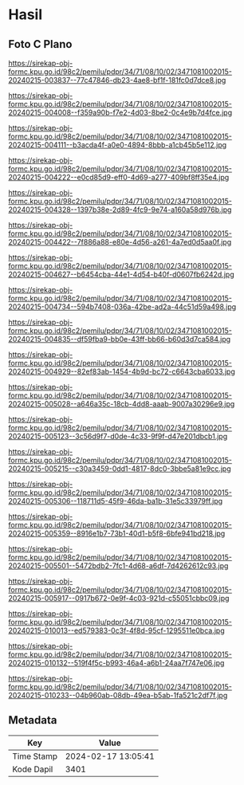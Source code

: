 # Hasil

## Foto C Plano

https://sirekap-obj-formc.kpu.go.id/98c2/pemilu/pdpr/34/71/08/10/02/3471081002015-20240215-003837--77c47846-db23-4ae8-bf1f-181fc0d7dce8.jpg

https://sirekap-obj-formc.kpu.go.id/98c2/pemilu/pdpr/34/71/08/10/02/3471081002015-20240215-004008--f359a90b-f7e2-4d03-8be2-0c4e9b7d4fce.jpg

https://sirekap-obj-formc.kpu.go.id/98c2/pemilu/pdpr/34/71/08/10/02/3471081002015-20240215-004111--b3acda4f-a0e0-4894-8bbb-a1cb45b5e112.jpg

https://sirekap-obj-formc.kpu.go.id/98c2/pemilu/pdpr/34/71/08/10/02/3471081002015-20240215-004222--e0cd85d9-eff0-4d69-a277-409bf8ff35e4.jpg

https://sirekap-obj-formc.kpu.go.id/98c2/pemilu/pdpr/34/71/08/10/02/3471081002015-20240215-004328--1397b38e-2d89-4fc9-9e74-a160a58d976b.jpg

https://sirekap-obj-formc.kpu.go.id/98c2/pemilu/pdpr/34/71/08/10/02/3471081002015-20240215-004422--7f886a88-e80e-4d56-a261-4a7ed0d5aa0f.jpg

https://sirekap-obj-formc.kpu.go.id/98c2/pemilu/pdpr/34/71/08/10/02/3471081002015-20240215-004627--b6454cba-44e1-4d54-b40f-d0607fb6242d.jpg

https://sirekap-obj-formc.kpu.go.id/98c2/pemilu/pdpr/34/71/08/10/02/3471081002015-20240215-004734--594b7408-036a-42be-ad2a-44c51d59a498.jpg

https://sirekap-obj-formc.kpu.go.id/98c2/pemilu/pdpr/34/71/08/10/02/3471081002015-20240215-004835--df59fba9-bb0e-43ff-bb66-b60d3d7ca584.jpg

https://sirekap-obj-formc.kpu.go.id/98c2/pemilu/pdpr/34/71/08/10/02/3471081002015-20240215-004929--82ef83ab-1454-4b9d-bc72-c6643cba6033.jpg

https://sirekap-obj-formc.kpu.go.id/98c2/pemilu/pdpr/34/71/08/10/02/3471081002015-20240215-005028--a646a35c-18cb-4dd8-aaab-9007a30296e9.jpg

https://sirekap-obj-formc.kpu.go.id/98c2/pemilu/pdpr/34/71/08/10/02/3471081002015-20240215-005123--3c56d9f7-d0de-4c33-9f9f-d47e201dbcb1.jpg

https://sirekap-obj-formc.kpu.go.id/98c2/pemilu/pdpr/34/71/08/10/02/3471081002015-20240215-005215--c30a3459-0dd1-4817-8dc0-3bbe5a81e9cc.jpg

https://sirekap-obj-formc.kpu.go.id/98c2/pemilu/pdpr/34/71/08/10/02/3471081002015-20240215-005306--118711d5-45f9-46da-ba1b-31e5c33979ff.jpg

https://sirekap-obj-formc.kpu.go.id/98c2/pemilu/pdpr/34/71/08/10/02/3471081002015-20240215-005359--8916e1b7-73b1-40d1-b5f8-6bfe941bd218.jpg

https://sirekap-obj-formc.kpu.go.id/98c2/pemilu/pdpr/34/71/08/10/02/3471081002015-20240215-005501--5472bdb2-7fc1-4d68-a6df-7d4262612c93.jpg

https://sirekap-obj-formc.kpu.go.id/98c2/pemilu/pdpr/34/71/08/10/02/3471081002015-20240215-005917--0917b672-0e9f-4c03-921d-c55051cbbc09.jpg

https://sirekap-obj-formc.kpu.go.id/98c2/pemilu/pdpr/34/71/08/10/02/3471081002015-20240215-010013--ed579383-0c3f-4f8d-95cf-1295511e0bca.jpg

https://sirekap-obj-formc.kpu.go.id/98c2/pemilu/pdpr/34/71/08/10/02/3471081002015-20240215-010132--519f4f5c-b993-46a4-a6b1-24aa7f747e06.jpg

https://sirekap-obj-formc.kpu.go.id/98c2/pemilu/pdpr/34/71/08/10/02/3471081002015-20240215-010233--04b960ab-08db-49ea-b5ab-1fa521c2df7f.jpg


## Metadata

| Key        | Value               |
| ---------- | ------------------- |
| Time Stamp | 2024-02-17 13:05:41 |
| Kode Dapil | 3401                |




